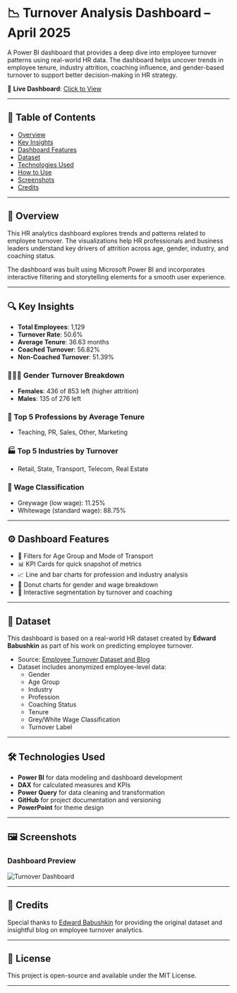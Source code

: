 # 📉 Turnover Analysis Dashboard – April 2025

A Power BI dashboard that provides a deep dive into employee turnover patterns using real-world HR data. The dashboard helps uncover trends in employee tenure, industry attrition, coaching influence, and gender-based turnover to support better decision-making in HR strategy.

🔗 **Live Dashboard**: [Click to View](https://app.powerbi.com/view?r=eyJrIjoiOTZjZDNjMzctZmVjMS00NzhiLTkwZGUtZmVlODgyZjZmMWVkIiwidCI6ImJmZmI5NzQ4LTRhNTEtNDRjOC05MjBmLTkzOGFjNDc5NzFlNSJ9)

---

## 📌 Table of Contents

- [Overview](#overview)
- [Key Insights](#key-insights)
- [Dashboard Features](#dashboard-features)
- [Dataset](#dataset)
- [Technologies Used](#technologies-used)
- [How to Use](#how-to-use)
- [Screenshots](#screenshots)
- [Credits](#credits)

---

## 🧠 Overview

This HR analytics dashboard explores trends and patterns related to employee turnover. The visualizations help HR professionals and business leaders understand key drivers of attrition across age, gender, industry, and coaching status.

The dashboard was built using Microsoft Power BI and incorporates interactive filtering and storytelling elements for a smooth user experience.

---

## 🔍 Key Insights

- **Total Employees**: 1,129  
- **Turnover Rate**: 50.6%  
- **Average Tenure**: 36.63 months  
- **Coached Turnover**: 56.82%  
- **Non-Coached Turnover**: 51.39%  

### 🧑‍🤝‍🧑 Gender Turnover Breakdown
- **Females**: 436 of 853 left (higher attrition)
- **Males**: 135 of 276 left

### 🏢 Top 5 Professions by Average Tenure
- Teaching, PR, Sales, Other, Marketing

### 🏭 Top 5 Industries by Turnover
- Retail, State, Transport, Telecom, Real Estate

### 💼 Wage Classification
- Greywage (low wage): 11.25%
- Whitewage (standard wage): 88.75%

---

## ⚙️ Dashboard Features

- 🔎 Filters for Age Group and Mode of Transport
- 📊 KPI Cards for quick snapshot of metrics
- 📈 Line and bar charts for profession and industry analysis
- 🧮 Donut charts for gender and wage breakdown
- 🧩 Interactive segmentation by turnover and coaching

---

## 📁 Dataset

This dashboard is based on a real-world HR dataset created by **Edward Babushkin** as part of his work on predicting employee turnover.

- Source: [Employee Turnover Dataset and Blog](https://edwvb.blogspot.com/2017/10/employee-turnover-how-to-predict-individual-risks-of-quitting.html?m=1)
- Dataset includes anonymized employee-level data:
  - Gender
  - Age Group
  - Industry
  - Profession
  - Coaching Status
  - Tenure
  - Grey/White Wage Classification
  - Turnover Label

---

## 🛠 Technologies Used

- **Power BI** for data modeling and dashboard development  
- **DAX** for calculated measures and KPIs  
- **Power Query** for data cleaning and transformation  
- **GitHub** for project documentation and versioning
- **PowerPoint** for theme design

---

## 🖼️ Screenshots

### Dashboard Preview

![Turnover Dashboard](insert-image-link-or-upload-to-repo)

---

## 🙌 Credits

Special thanks to [Edward Babushkin](https://edwvb.blogspot.com) for providing the original dataset and insightful blog on employee turnover analytics.

---

## 📄 License

This project is open-source and available under the MIT License.

---
